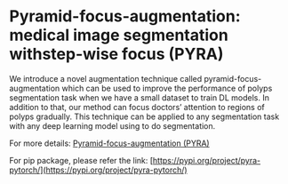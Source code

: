 # Pyramid-focus-augmentation: medical image segmentation withstep-wise focus (PYRA)
We introduce a novel augmentation technique called pyramid-focus-augmentation which can be used to improve the performance of polyps segmentation task when we have a small dataset to train DL models. In addition to that, our method can focus doctors’ attention to regions of polyps gradually. This technique can be applied to any segmentation task with any deep learning model using to do segmentation.

For more details: [Pyramid-focus-augmentation (PYRA)](https://vlbthambawita.github.io/PYRA/)


For pip package, please refer the link: [https://pypi.org/project/pyra-pytorch/](https://pypi.org/project/pyra-pytorch/) 
